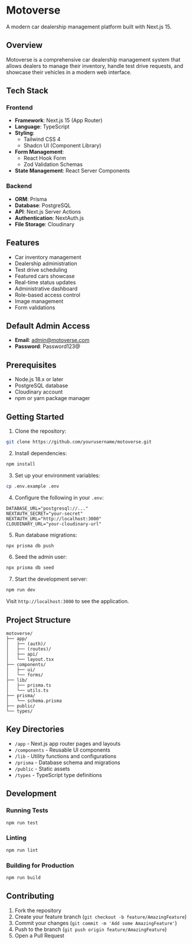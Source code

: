 # Motoverse

A modern car dealership management platform built with Next.js 15.

## Overview

Motoverse is a comprehensive car dealership management system that allows dealers to manage their inventory, handle test drive requests, and showcase their vehicles in a modern web interface.

## Tech Stack

### Frontend
- **Framework**: Next.js 15 (App Router)
- **Language**: TypeScript
- **Styling**: 
  - Tailwind CSS 4
  - Shadcn UI (Component Library)
- **Form Management**:
  - React Hook Form
  - Zod Validation Schemas
- **State Management**: React Server Components

### Backend
- **ORM**: Prisma
- **Database**: PostgreSQL
- **API**: Next.js Server Actions
- **Authentication**: NextAuth.js
- **File Storage**: Cloudinary

## Features

- Car inventory management
- Dealership administration
- Test drive scheduling
- Featured cars showcase
- Real-time status updates
- Administrative dashboard
- Role-based access control
- Image management
- Form validations

## Default Admin Access

- **Email**: admin@motoverse.com
- **Password**: Password123@

## Prerequisites

- Node.js 18.x or later
- PostgreSQL database
- Cloudinary account
- npm or yarn package manager

## Getting Started

1. Clone the repository:
```bash
git clone https://github.com/yourusername/motoverse.git
```

2. Install dependencies:
```bash
npm install
```

3. Set up your environment variables:
```bash
cp .env.example .env
```

4. Configure the following in your `.env`:
```env
DATABASE_URL="postgresql://..."
NEXTAUTH_SECRET="your-secret"
NEXTAUTH_URL="http://localhost:3000"
CLOUDINARY_URL="your-cloudinary-url"
```

5. Run database migrations:
```bash
npx prisma db push
```

6. Seed the admin user:
```bash
npx prisma db seed
```

7. Start the development server:
```bash
npm run dev
```

Visit `http://localhost:3000` to see the application.

## Project Structure

```
motoverse/
├── app/
│   ├── (auth)/
│   ├── (routes)/
│   ├── api/
│   └── layout.tsx
├── components/
│   ├── ui/
│   └── forms/
├── lib/
│   ├── prisma.ts
│   └── utils.ts
├── prisma/
│   └── schema.prisma
├── public/
└── types/
```

## Key Directories

- `/app` - Next.js app router pages and layouts
- `/components` - Reusable UI components
- `/lib` - Utility functions and configurations
- `/prisma` - Database schema and migrations
- `/public` - Static assets
- `/types` - TypeScript type definitions

## Development

### Running Tests
```bash
npm run test
```

### Linting
```bash
npm run lint
```

### Building for Production
```bash
npm run build
```

## Contributing

1. Fork the repository
2. Create your feature branch (`git checkout -b feature/AmazingFeature`)
3. Commit your changes (`git commit -m 'Add some AmazingFeature'`)
4. Push to the branch (`git push origin feature/AmazingFeature`)
5. Open a Pull Request
